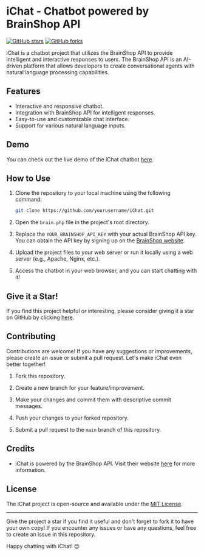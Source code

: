 # iChat - Chatbot powered by BrainShop API

[![GitHub stars](https://img.shields.io/github/stars/xtremist96/iChat.svg?style=social&label=Star&maxAge=2592000)](https://github.com/xtremist96/iChat/stargazers)
[![GitHub forks](https://img.shields.io/github/forks/xtremist96/iChat.svg?style=social&label=Fork&maxAge=2592000)](https://github.com/xtremist96/iChat/fork)

iChat is a chatbot project that utilizes the BrainShop API to provide intelligent and interactive responses to users. The BrainShop API is an AI-driven platform that allows developers to create conversational agents with natural language processing capabilities.

## Features

- Interactive and responsive chatbot.
- Integration with BrainShop API for intelligent responses.
- Easy-to-use and customizable chat interface.
- Support for various natural language inputs.

## Demo

You can check out the live demo of the iChat chatbot [here](https://techno3gamma.in/iChat/).

## How to Use

1. Clone the repository to your local machine using the following command:

   ```bash
   git clone https://github.com/yourusername/iChat.git
   ```

2. Open the `brain.php` file in the project's root directory.

3. Replace the `YOUR_BRAINSHOP_API_KEY` with your actual BrainShop API key. You can obtain the API key by signing up on the [BrainShop website](https://www.brainshop.ai/).

4. Upload the project files to your web server or run it locally using a web server (e.g., Apache, Nginx, etc.).

5. Access the chatbot in your web browser, and you can start chatting with it!

## Give it a Star!

If you find this project helpful or interesting, please consider giving it a star on GitHub by clicking [here](https://github.com/yourusername/iChat).

## Contributing

Contributions are welcome! If you have any suggestions or improvements, please create an issue or submit a pull request. Let's make iChat even better together!

1. Fork this repository.

2. Create a new branch for your feature/improvement.

3. Make your changes and commit them with descriptive commit messages.

4. Push your changes to your forked repository.

5. Submit a pull request to the `main` branch of this repository.

## Credits

- iChat is powered by the BrainShop API. Visit their website [here](https://www.brainshop.ai/) for more information.

## License

The iChat project is open-source and available under the [MIT License](LICENSE).

---

Give the project a star if you find it useful and don't forget to fork it to have your own copy! If you encounter any issues or have any questions, feel free to create an issue in this repository.

Happy chatting with iChat! 😊
